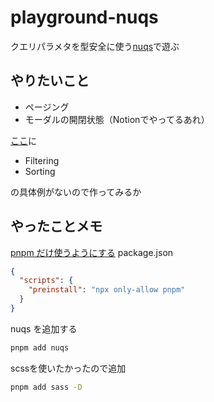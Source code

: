 # playground-nuqs

クエリパラメタを型安全に使う[nuqs](https://nuqs.47ng.com/)で遊ぶ

## やりたいこと

- ページング
- モーダルの開閉状態（Notionでやってるあれ）

[ここ](https://nuqs.47ng.com/docs/parsers/community/tanstack-table?pageIndexUrlKey=#filtering)に
- Filtering
- Sorting

の具体例がないので作ってみるか



## やったことメモ
[pnpm だけ使うようにする](https://pnpm.io/ja/only-allow-pnpm)
package.json

```json
{
  "scripts": {
    "preinstall": "npx only-allow pnpm"
  }
}
```

nuqs を追加する

```sh
pnpm add nuqs
```

scssを使いたかったので追加

```sh
pnpm add sass -D
```